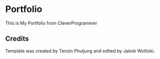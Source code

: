 # Portfolio

This is My Portfolio from CleverProgrammer

## Credits

Template was created by Tenzin Phuljung and edited by Jakob Wolitzki.

